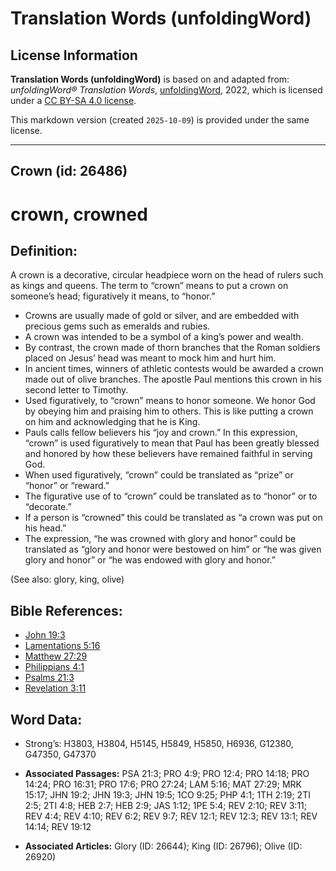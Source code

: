 # Translation Words (unfoldingWord)

## License Information

**Translation Words (unfoldingWord)** is based on and adapted from: _unfoldingWord® Translation Words_, [unfoldingWord](https://unfoldingword.org/utw), 2022, which is licensed under a [CC BY-SA 4.0 license](https://creativecommons.org/licenses/by-sa/4.0/legalcode.en).

This markdown version (created `2025-10-09`) is provided under the same license.



--------------------------------

## Crown (id: 26486)

crown, crowned
==============

Definition:
-----------

A crown is a decorative, circular headpiece worn on the head of rulers such as kings and queens. The term to “crown” means to put a crown on someone’s head; figuratively it means, to “honor.”

* Crowns are usually made of gold or silver, and are embedded with precious gems such as emeralds and rubies.
* A crown was intended to be a symbol of a king’s power and wealth.
* By contrast, the crown made of thorn branches that the Roman soldiers placed on Jesus’ head was meant to mock him and hurt him.
* In ancient times, winners of athletic contests would be awarded a crown made out of olive branches. The apostle Paul mentions this crown in his second letter to Timothy.
* Used figuratively, to “crown” means to honor someone. We honor God by obeying him and praising him to others. This is like putting a crown on him and acknowledging that he is King.
* Pauls calls fellow believers his “joy and crown.” In this expression, “crown” is used figuratively to mean that Paul has been greatly blessed and honored by how these believers have remained faithful in serving God.
* When used figuratively, “crown” could be translated as “prize” or “honor” or “reward.”
* The figurative use of to “crown” could be translated as to “honor” or to “decorate.”
* If a person is “crowned” this could be translated as “a crown was put on his head.”
* The expression, “he was crowned with glory and honor” could be translated as “glory and honor were bestowed on him” or “he was given glory and honor” or “he was endowed with glory and honor.”

(See also: glory, king, olive)

Bible References:
-----------------

* [John 19:3](https://ref.ly/John19:3)
* [Lamentations 5:16](https://ref.ly/Lam5:16)
* [Matthew 27:29](https://ref.ly/Matt27:29)
* [Philippians 4:1](https://ref.ly/Phil4:1)
* [Psalms 21:3](https://ref.ly/Ps21:3)
* [Revelation 3:11](https://ref.ly/Rev3:11)

Word Data:
----------

* Strong’s: H3803, H3804, H5145, H5849, H5850, H6936, G12380, G47350, G47370

* **Associated Passages:** PSA 21:3; PRO 4:9; PRO 12:4; PRO 14:18; PRO 14:24; PRO 16:31; PRO 17:6; PRO 27:24; LAM 5:16; MAT 27:29; MRK 15:17; JHN 19:2; JHN 19:3; JHN 19:5; 1CO 9:25; PHP 4:1; 1TH 2:19; 2TI 2:5; 2TI 4:8; HEB 2:7; HEB 2:9; JAS 1:12; 1PE 5:4; REV 2:10; REV 3:11; REV 4:4; REV 4:10; REV 6:2; REV 9:7; REV 12:1; REV 12:3; REV 13:1; REV 14:14; REV 19:12
* **Associated Articles:** Glory (ID: 26644); King (ID: 26796); Olive (ID: 26920)

